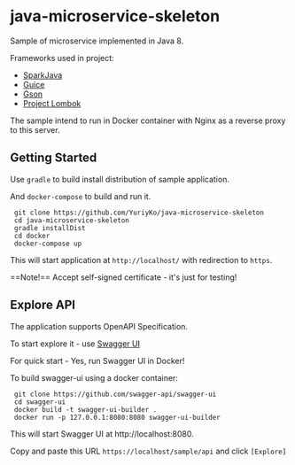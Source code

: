 # java-microservice-skeleton

Sample of microservice implemented in Java 8.

Frameworks used in project:

* [SparkJava](http://sparkjava.com/)
* [Guice](https://github.com/google/guice)
* [Gson](https://github.com/google/gson)
* [Project Lombok](https://projectlombok.org/)

The sample intend to run in Docker container with Nginx as a reverse proxy to this server.

## Getting Started

Use `gradle` to build install distribution of sample application.

And `docker-compose` to build and run it.

```
 git clone https://github.com/YuriyKo/java-microservice-skeleton
 cd java-microservice-skeleton
 gradle installDist
 cd docker
 docker-compose up
```

This will start application at `http://localhost/` with redirection to `https`.  

==Note!== Accept self-signed certificate - it's just for testing! 


## Explore API

The application supports OpenAPI Specification.
 
To start explore it - use [Swagger UI](http://swagger.io/swagger-ui/)

For quick start - Yes, run Swagger UI in Docker!

To build swagger-ui using a docker container:

```
 git clone https://github.com/swagger-api/swagger-ui
 cd swagger-ui
 docker build -t swagger-ui-builder .
 docker run -p 127.0.0.1:8080:8080 swagger-ui-builder
```

This will start Swagger UI at http://localhost:8080.

Copy and paste this URL `https://localhost/sample/api` and click `[Explore]`